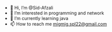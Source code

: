 - 👋 Hi, I’m @Sid-Afzali
- 👀 I’m interested in programming and network 
- 🌱 I’m currently learning java 
- 📫 How to reach me migmig.spl22@gmail.com

<!---
Sid-Afzali/Sid-Afzali is a ✨ special ✨ repository because its `README.md` (this file) appears on your GitHub profile.
You can click the Preview link to take a look at your changes.
--->

